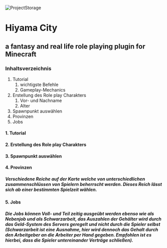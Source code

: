 ![ProjectStorage](https://img.shields.io/github/repo-size/AhegaHOE/HiyamaCity?color=420696&label=Project%20Storage)
# **Hiyama City**
## a fantasy and real life role playing plugin for Minecraft

### Inhaltsverzeichnis

1. Tutorial
   1. wichtigste Befehle
   2. Gameplay-Mechanics
2. Erstellung des Role play Charakters
   1. Vor- und Nachname
   2. Alter
3. Spawnpunkt auswählen
4. Provinzen
5. Jobs

#### 1. Tutorial

#### 2. Erstellung des Role play Charakters

#### 3. Spawnpunkt auswählen

#### 4. Provinzen
##### Verschiedene Reiche auf der Karte welche von unterschiedlichen zusammenschlüssen von Spielern beherrscht werden. Dieses Reich lässt sich ab einer bestimmten Spielzeit wählen.

#### 5. Jobs
##### Die Jobs können Voll- und Teil zeitig ausgeübt werden ebenso wie als Nebenjob und als Schwarzarbeit, das Auszahlen der Gehälter wird durch das Geld-System des Servers geregelt und nicht durch die Spieler selbst (Schwarzarbeit ist eine Ausnahme, hier wird dennoch das Gehalt durch den Arbeitgeber an die Arbeiter per Hand gegeben. Empfohlen ist es hierbei, dass die Spieler untereinander Verträge schließen).
